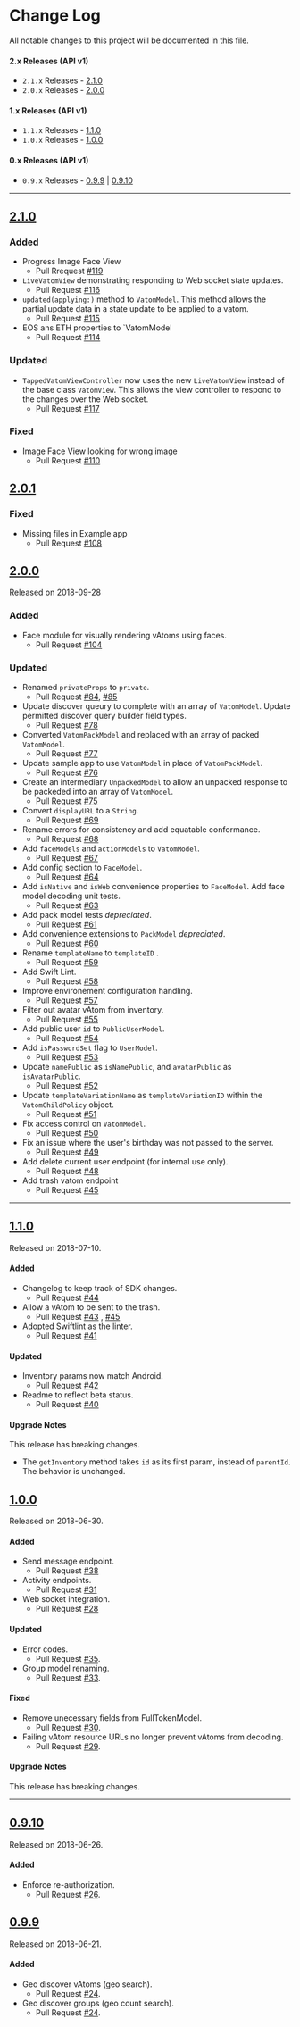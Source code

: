 # Change Log
All notable changes to this project will be documented in this file.

#### 2.x Releases (API v1)
- `2.1.x` Releases -  [2.1.0](#210)
- `2.0.x` Releases -  [2.0.0](#200)

#### 1.x Releases (API v1)
- `1.1.x` Releases - [1.1.0](#110)
- `1.0.x` Releases - [1.0.0](#100)

#### 0.x Releases (API v1)
- `0.9.x` Releases - [0.9.9](#099) | [0.9.10](#0910)

---

## [2.1.0](https://github.com/BLOCKvIO/ios-sdk/releases/tag/2.1.0)

### Added

- Progress Image Face View
  - Pull Rrequest [#119](https://github.com/BLOCKvIO/ios-sdk/pull/119)
- `LiveVatomView` demonstrating responding to Web socket state updates. 
  - Pull Request [#116](https://github.com/BLOCKvIO/ios-sdk/pull/116)
- `updated(applying:)` method to `VatomModel`. This method allows the partial update data in a state update to be applied to a vatom.
  - Pull Request [#115](https://github.com/BLOCKvIO/ios-sdk/pull/115)
- EOS ans ETH properties to `VatomModel
  - Pull Request [#114](https://github.com/BLOCKvIO/ios-sdk/pull/114)

### Updated

- `TappedVatomViewController` now uses the new `LiveVatomView` instead of the base class `VatomView`. This allows the view
controller to respond to the changes over the Web socket.
  - Pull Request [#117](https://github.com/BLOCKvIO/ios-sdk/pull/117)

### Fixed

- Image Face View looking for wrong image
  - Pull Request [#110](https://github.com/BLOCKvIO/ios-sdk/pull/110)

## [2.0.1](https://github.com/BLOCKvIO/ios-sdk/releases/tag/2.0.1)

### Fixed

- Missing files in Example app
   - Pull Request [#108](https://github.com/BLOCKvIO/ios-sdk/pull/108)

## [2.0.0](https://github.com/BLOCKvIO/ios-sdk/releases/tag/2.0.0)
Released on 2018-09-28

### Added 

- Face module for visually rendering vAtoms using faces.
    - Pull Request [#104](https://github.com/BLOCKvIO/ios-sdk/pull/104)
    
### Updated

- Renamed `privateProps` to `private`.
    - Pull Request [#84](https://github.com/BLOCKvIO/ios-sdk/pull/84), [#85](https://github.com/BLOCKvIO/ios-sdk/pull/85)
- Update discover queury to complete with an array of `VatomModel`. Update permitted discover query builder field types.
    - Pull Request [#78](https://github.com/BLOCKvIO/ios-sdk/pull/78)
- Converted `VatomPackModel` and replaced with an array of packed `VatomModel`.
    - Pull Request [#77](https://github.com/BLOCKvIO/ios-sdk/pull/77)
- Update sample app to use `VatomModel` in place of `VatomPackModel`.
    - Pull Request [#76](https://github.com/BLOCKvIO/ios-sdk/pull/76)
- Create an intermediary `UnpackedModel` to allow an unpacked response to be packeded into an array of `VatomModel`.
    - Pull Request [#75](https://github.com/BLOCKvIO/ios-sdk/pull/75)
- Convert `displayURL` to a `String`.
    - Pull Request [#69](https://github.com/BLOCKvIO/ios-sdk/pull/69)
- Rename errors for consistency and add equatable conformance.
    - Pull Request [#68](https://github.com/BLOCKvIO/ios-sdk/pull/68)
- Add `faceModels` and `actionModels` to `VatomModel`.
    - Pull Request [#67](https://github.com/BLOCKvIO/ios-sdk/pull/67)
- Add config section to `FaceModel`.
    - Pull Request [#64](https://github.com/BLOCKvIO/ios-sdk/pull/64)
- Add `isNative` and `isWeb` convenience properties to `FaceModel`. Add face model decoding unit tests.
    - Pull Request [#63](https://github.com/BLOCKvIO/ios-sdk/pull/63)
- Add pack model tests *depreciated*.
    - Pull Request [#61](https://github.com/BLOCKvIO/ios-sdk/pull/61)
- Add convenience extensions to `PackModel` *depreciated*.
    - Pull Request [#60](https://github.com/BLOCKvIO/ios-sdk/pull/60)
- Rename `templateName` to `templateID` .
    - Pull Request [#59](https://github.com/BLOCKvIO/ios-sdk/pull/59)
- Add Swift Lint.
    - Pull Request [#58](https://github.com/BLOCKvIO/ios-sdk/pull/58)
- Improve environement configuration handling.
    - Pull Request [#57](https://github.com/BLOCKvIO/ios-sdk/pull/57)
- Filter out avatar vAtom from inventory.
    - Pull Request [#55](https://github.com/BLOCKvIO/ios-sdk/pull/55)
- Add public user `id` to `PublicUserModel`.
    - Pull Request [#54](https://github.com/BLOCKvIO/ios-sdk/pull/54)
- Add `isPasswordSet` flag to `UserModel`.
    - Pull Request [#53](https://github.com/BLOCKvIO/ios-sdk/pull/53)
- Update `namePublic` as `isNamePublic`, and `avatarPublic` as `isAvatarPublic`.
    - Pull Request [#52](https://github.com/BLOCKvIO/ios-sdk/pull/52)
- Update `templateVariationName` as `templateVariationID` within the `VatomChildPolicy` object.
    - Pull Request [#51](https://github.com/BLOCKvIO/ios-sdk/pull/51)
- Fix access control on `VatomModel`.
    - Pull Request [#50](https://github.com/BLOCKvIO/ios-sdk/pull/50)
- Fix an issue where the user's birthday was not passed to the server.
    - Pull Request [#49](https://github.com/BLOCKvIO/ios-sdk/pull/49)
- Add delete current user endpoint (for internal use only).
    - Pull Request [#48](https://github.com/BLOCKvIO/ios-sdk/pull/48)
- Add trash vatom endpoint
    - Pull Request [#45](https://github.com/BLOCKvIO/ios-sdk/pull/45)

---

## [1.1.0](https://github.com/BLOCKvIO/ios-sdk/releases/tag/1.1.0)
Released on 2018-07-10.

#### Added
- Changelog to keep track of SDK changes.
  - Pull Request [#44](https://github.com/BLOCKvIO/ios-sdk/pull/44)
- Allow a vAtom to be sent to the trash.
  - Pull Request [#43](https://github.com/BLOCKvIO/ios-sdk/pull/43) , [#45](https://github.com/BLOCKvIO/ios-sdk/pull/45)
- Adopted Swiftlint as the linter.
  - Pull Request [#41](https://github.com/BLOCKvIO/ios-sdk/pull/41)

#### Updated
- Inventory params now match Android.
  - Pull Request [#42](https://github.com/BLOCKvIO/ios-sdk/pull/42)
- Readme to reflect beta status.
  - Pull Request [#40](https://github.com/BLOCKvIO/ios-sdk/pull/40)

#### Upgrade Notes
This release has breaking changes.

- The `getInventory` method takes `id` as its first param, instead of `parentId`. The behavior is unchanged.

## [1.0.0](https://github.com/BLOCKvIO/ios-sdk/releases/tag/1.0.0)
Released on 2018-06-30.

#### Added
- Send message endpoint.
  - Pull Request [#38](https://github.com/BLOCKvIO/ios-sdk/pull/38)
- Activity endpoints.
  - Pull Request [#31](https://github.com/BLOCKvIO/ios-sdk/pull/31)
- Web socket integration.
  - Pull Request [#28](https://github.com/BLOCKvIO/ios-sdk/pull/28)
  
#### Updated
- Error codes.
  - Pull Request [#35](https://github.com/BLOCKvIO/ios-sdk/pull/35).
- Group model renaming.
  - Pull Request [#33](https://github.com/BLOCKvIO/ios-sdk/pull/33).

#### Fixed
- Remove unecessary fields from FullTokenModel.
  - Pull Request [#30](https://github.com/BLOCKvIO/ios-sdk/pull/30).
- Failing vAtom resource URLs no longer prevent vAtoms from decoding.
  - Pull Request [#29](https://github.com/BLOCKvIO/ios-sdk/pull/29).
  
#### Upgrade Notes
This release has breaking changes.

----

## [0.9.10](https://github.com/BLOCKvIO/ios-sdk/releases/tag/0.9.10)
  Released on 2018-06-26.
  
#### Added
- Enforce re-authorization.
  - Pull Request [#26](https://github.com/BLOCKvIO/ios-sdk/pull/26).
  
## [0.9.9](https://github.com/BLOCKvIO/ios-sdk/releases/tag/0.9.9)
  Released on 2018-06-21.

#### Added
- Geo discover vAtoms (geo search).
  - Pull Request [#24](https://github.com/BLOCKvIO/ios-sdk/pull/24).
- Geo discover groups (geo count search).
  - Pull Request [#24](https://github.com/BLOCKvIO/ios-sdk/pull/24).
